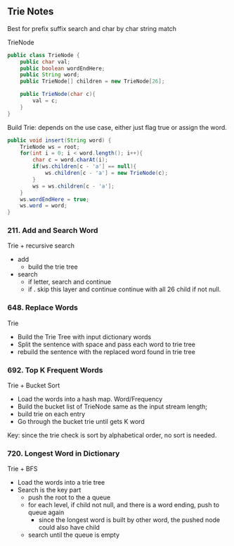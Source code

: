 ## Trie Notes
Best for prefix suffix search and char by char string match

TrieNode
```java 
public class TrieNode {
	public char val;
	public boolean wordEndHere;
	public String word;
	public TrieNode[] children = new TrieNode[26];

	public TrieNode(char c){
		val = c;
	}
}
```

Build Trie: depends on the use case, either just flag true or assign the word.
```java
public void insert(String word) {
    TrieNode ws = root;
    for(int i = 0; i < word.length(); i++){
        char c = word.charAt(i);
        if(ws.children[c - 'a'] == null){
            ws.children[c - 'a'] = new TrieNode(c);
        }
        ws = ws.children[c - 'a'];
    }
    ws.wordEndHere = true;
    ws.word = word;
}
```

### 211. Add and Search Word
Trie + recursive search

- add
    - build the trie tree
- search
    - if letter, search and continue
    - if . skip this layer and continue continue with all 26 child if not null.

### 648. Replace Words
Trie
- Build the Trie Tree with input dictionary words
- Split the sentence with space and pass each word to trie tree
- rebuild the sentence with the replaced word found in trie tree

### 692. Top K Frequent Words
Trie + Bucket Sort
- Load the words into a hash map. Word/Frequency
- Build the bucket list of TrieNode same as the input stream length;
- build trie on each entry
- Go through the bucket trie until gets K word

Key: since the trie check is sort by alphabetical order, no sort is needed.

### 720. Longest Word in Dictionary
Trie + BFS
- Load the words into a trie tree
- Search is the key part
    - push the root to the a queue
    - for each level, if child not null, and there is a word ending, push to queue again
        - since the longest word is built by other word, the pushed node could also have child
    - search until the queue is empty

 